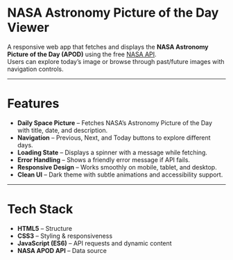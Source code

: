 # NASA Astronomy Picture of the Day Viewer

A responsive web app that fetches and displays the **NASA Astronomy Picture of the Day (APOD)** using the free [NASA API](https://api.nasa.gov/).  
Users can explore today’s image or browse through past/future images with navigation controls.

---

# Features
- **Daily Space Picture** – Fetches NASA’s Astronomy Picture of the Day with title, date, and description.
- **Navigation** – Previous, Next, and Today buttons to explore different days.
- **Loading State** – Displays a spinner with a message while fetching.
- **Error Handling** – Shows a friendly error message if API fails.
- **Responsive Design** – Works smoothly on mobile, tablet, and desktop.
- **Clean UI** – Dark theme with subtle animations and accessibility support.

---

# Tech Stack
- **HTML5** – Structure
- **CSS3** – Styling & responsiveness
- **JavaScript (ES6)** – API requests and dynamic content
- **NASA APOD API** – Data source
